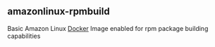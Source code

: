 amazonlinux-rpmbuild
---

Basic Amazon Linux [Docker](//docker.com) Image enabled for rpm package building capabilities
